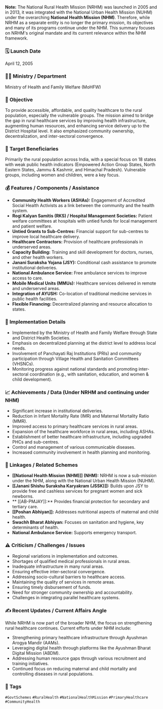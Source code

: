 

**Note:** The National Rural Health Mission (NRHM) was launched in 2005 and in 2013, it was integrated with the National Urban Health Mission (NUHM) under the overarching **National Health Mission (NHM)**. Therefore, while NRHM as a separate entity is no longer the primary mission, its objectives and many of its programs continue under the NHM. This summary focuses on NRHM's original mandate and its current relevance within the NHM framework.

### 🗓️ **Launch Date**
April 12, 2005

### 🧑‍🏫 **Ministry / Department**
Ministry of Health and Family Welfare (MoHFW)

### 🎯 **Objective**
To provide accessible, affordable, and quality healthcare to the rural population, especially the vulnerable groups. The mission aimed to bridge the gap in rural healthcare services by improving health infrastructure, augmenting human resources, and enhancing service delivery up to the District Hospital level. It also emphasized community ownership, decentralization, and inter-sectoral convergence.

### 👥 **Target Beneficiaries**
Primarily the rural population across India, with a special focus on 18 states with weak public health indicators (Empowered Action Group States, North Eastern States, Jammu & Kashmir, and Himachal Pradesh). Vulnerable groups, including women and children, were a key focus.

### 💰 **Features / Components / Assistance**
- **Community Health Workers (ASHAs):** Engagement of Accredited Social Health Activists as a link between the community and the health system.
- **Rogi Kalyan Samitis (RKS) / Hospital Management Societies:** Patient welfare committees at hospitals with untied funds for local management and patient welfare.
- **Untied Grants to Sub-Centres:** Financial support for sub-centres to improve local healthcare delivery.
- **Healthcare Contractors:** Provision of healthcare professionals in underserved areas.
- **Capacity Building:** Training and skill development for doctors, nurses, and other health workers.
- **Janani Suraksha Yojana (JSY):** Conditional cash assistance to promote institutional deliveries.
- **National Ambulance Service:** Free ambulance services to improve access to care.
- **Mobile Medical Units (MMUs):** Healthcare services delivered in remote and underserved areas.
- **Integration of AYUSH:** Co-location of traditional medicine services in public health facilities.
- **Flexible Financing:** Decentralized planning and resource allocation to states.

### 📍 **Implementation Details**
- Implemented by the Ministry of Health and Family Welfare through State and District Health Societies.
- Emphasis on decentralized planning at the district level to address local needs.
- Involvement of Panchayati Raj Institutions (PRIs) and community participation through Village Health and Sanitation Committees (VHSNCs).
- Monitoring progress against national standards and promoting inter-sectoral coordination (e.g., with sanitation, education, and women & child development).

### 📈 **Achievements / Data** (Under NRHM and continuing under NHM)
- Significant increase in institutional deliveries.
- Reduction in Infant Mortality Rate (IMR) and Maternal Mortality Ratio (MMR).
- Improved access to primary healthcare services in rural areas.
- Expansion of the healthcare workforce in rural areas, including ASHAs.
- Establishment of better healthcare infrastructure, including upgraded PHCs and sub-centres.
- Control and management of various communicable diseases.
- Increased community involvement in health planning and monitoring.

### 🧩 **Linkages / Related Schemes**
- **[[National Health Mission (NHM)]] (NHM):** NRHM is now a sub-mission under the NHM, along with the National Urban Health Mission (NUHM).
- **[[Janani Shishu Suraksha Karyakram (JSSK)]]:** Builds upon JSY to provide free and cashless services for pregnant women and sick newborns.
- ** [[AB-PMJAY]]:** Provides financial protection for secondary and tertiary care.
- **[[Poshan Abhiyan]]:** Addresses nutritional aspects of maternal and child health.
- **Swachh Bharat Abhiyan:** Focuses on sanitation and hygiene, key determinants of health.
- **National Ambulance Service:** Supports emergency transport.

### ⚠️ **Criticism / Challenges / Issues**
- Regional variations in implementation and outcomes.
- Shortages of qualified medical professionals in rural areas.
- Inadequate infrastructure in many rural areas.
- Ensuring effective inter-sectoral convergence.
- Addressing socio-cultural barriers to healthcare access.
- Maintaining the quality of services in remote areas.
- Ensuring timely disbursement of funds.
- Need for stronger community ownership and accountability.
- Challenges in integrating parallel healthcare systems.

### ✍️ **Recent Updates / Current Affairs Angle**
While NRHM is now part of the broader NHM, the focus on strengthening rural healthcare continues. Current efforts under NHM include:
- Strengthening primary healthcare infrastructure through Ayushman Arogya Mandir (AAMs).
- Leveraging digital health through platforms like the Ayushman Bharat Digital Mission (ABDM).
- Addressing human resource gaps through various recruitment and training initiatives.
- Continued focus on reducing maternal and child mortality and controlling diseases in rural populations.

### 🔗 **Tags**
`#GovtSchemes` `#RuralHealth` `#NationalHealthMission` `#PrimaryHealthcare` `#CommunityHealth`